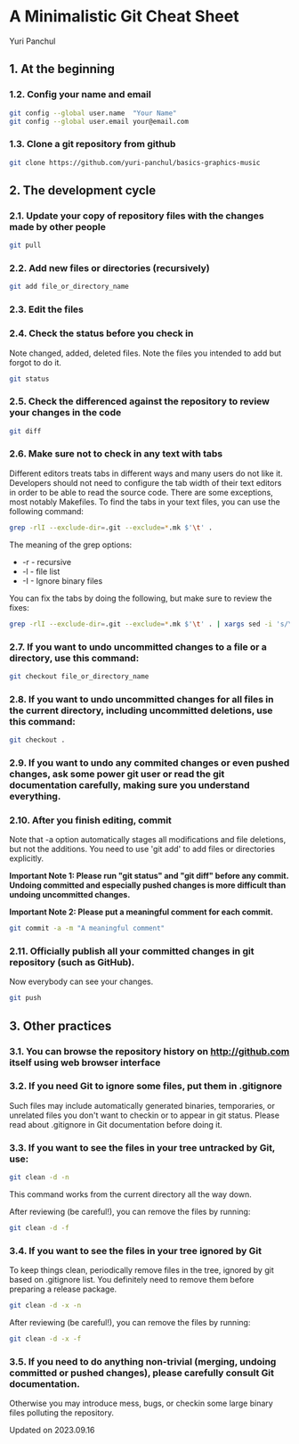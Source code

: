 # A Minimalistic Git Cheat Sheet
Yuri Panchul

## 1. At the beginning

### 1.2. Config your name and email

```bash
git config --global user.name  "Your Name"
git config --global user.email your@email.com
```

### 1.3. Clone a git repository from github

```bash
git clone https://github.com/yuri-panchul/basics-graphics-music
```

## 2. The development cycle

### 2.1. Update your copy of repository files with the changes made by other people

```bash
git pull
```

### 2.2. Add new files or directories (recursively)

```bash
git add file_or_directory_name
```

### 2.3. Edit the files

### 2.4. Check the status before you check in

Note changed, added, deleted files.
Note the files you intended to add but forgot to do it.

```bash
git status
```

### 2.5. Check the differenced against the repository to review your changes in the code

```bash
git diff
```

### 2.6. Make sure not to check in any text with tabs

Different editors treats tabs in different ways and many users do not like it.
Developers should not need to configure the tab width
of their text editors in order to be able to read the source code.
There are some exceptions, most notably Makefiles.
To find the tabs in your text files, you can use the following command:

```bash
grep -rlI --exclude-dir=.git --exclude=*.mk $'\t' .
```

The meaning of the grep options:

* -r - recursive
* -l - file list
* -I - Ignore binary files

You can fix the tabs by doing the following, but make sure to review the fixes:

```bash
grep -rlI --exclude-dir=.git --exclude=*.mk $'\t' . | xargs sed -i 's/\t/    /g'
```

### 2.7. If you want to undo uncommitted changes to a file or a directory, use this command:

```bash
git checkout file_or_directory_name
```

### 2.8. If you want to undo uncommitted changes for all files in the current directory, including uncommitted deletions, use this command:

```bash
git checkout .
```

### 2.9. If you want to undo any commited changes or even pushed changes, ask some power git user or read the git documentation carefully, making sure you understand everything.

### 2.10. After you finish editing, commit

Note that -a option automatically stages all modifications and file deletions, but not the additions.
You need to use 'git add' to add files or directories explicitly.

**Important Note 1: Please run "git status" and "git diff" before any commit.
Undoing committed and especially pushed changes is more difficult than undoing uncommitted changes.**

**Important Note 2: Please put a meaningful comment for each commit.**

```bash
git commit -a -m "A meaningful comment"
```

### 2.11. Officially publish all your committed changes in git repository (such as GitHub).
Now everybody can see your changes.

```bash
git push
```

## 3. Other practices

### 3.1. You can browse the repository history on http://github.com itself using web browser interface

### 3.2. If you need Git to ignore some files, put them in .gitignore

Such files may include automatically generated binaries, temporaries,
or unrelated files you don't want to checkin or to appear in git status.
Please read about .gitignore in Git documentation before doing it.

### 3.3. If you want to see the files in your tree untracked by Git, use:

```bash
git clean -d -n
```

This command works from the current directory all the way down.

After reviewing (be careful!), you can remove the files by running:

```bash
git clean -d -f
```

### 3.4. If you want to see the files in your tree ignored by Git

To keep things clean, periodically remove files in the tree,
ignored by git based on .gitignore list.
You definitely need to remove them before preparing a release package.

```bash
git clean -d -x -n
```

After reviewing (be careful!), you can remove the files by running:

```bash
git clean -d -x -f
```

### 3.5. If you need to do anything non-trivial (merging, undoing committed or pushed changes), please carefully consult Git documentation.

Otherwise you may introduce mess, bugs, or checkin some large binary files polluting the repository.

Updated on 2023.09.16
